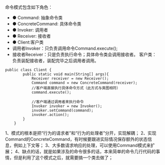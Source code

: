 
命令模式包含如下角色：
 - ● Command: 抽象命令类
 - ● ConcreteCommand: 具体命令类
 - ● Invoker: 调用者
 - ● Receiver: 接收者
 - ● Client:客户类
- 调用者Invoker：只负责调用命令Command.execute();
- 接收者Receiver：只是负责执行命令；具体命令类会调用接收者。
客户类：负责装配接收者，装配完毕之后调用者调用。



```
public class Client {
        public static void main(String[] args){
            Receiver receiver = new Receiver();
            Command command = new ConcreteCommand(receiver);
            //客户端直接执行具体命令方式（此方式与类图相符）
            command.execute();

            //客户端通过调用者来执行命令
            Invoker invoker = new Invoker();
            invoker.setCommand(command);
            invoker.action();
        }
    }
```

1、模式的根本是把“行为的请求者”和“行为的处理者”分开，实现解耦；
2、实现Command的ConcreteCommand，有时候要跟进实际情况保存额外的状态信息，例如上下文等；
3、大多数请求响应的处理，可以使用Command模式来扩展；
4、缺点的话，就是如果涉及的命令很多的话，本来简单的命令几行代码的事情，但是利用了这个模式之后，就需要搞一个类去做了；